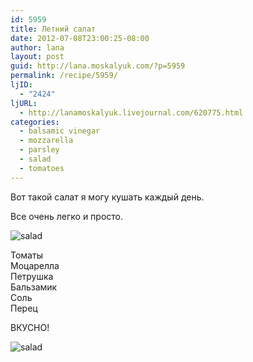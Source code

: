 ```yaml
---
id: 5959
title: Летний салат
date: 2012-07-08T23:00:25-08:00
author: lana
layout: post
guid: http://lana.moskalyuk.com/?p=5959
permalink: /recipe/5959/
ljID:
  - "2424"
ljURL:
  - http://lanamoskalyuk.livejournal.com/620775.html
categories:
  - balsamic vinegar
  - mozzarella
  - parsley
  - salad
  - tomatoes
---
```

Вот такой салат я могу кушать каждый день.

Все очень легко и просто.

![salad](http://farm8.staticflickr.com/7107/7533511252_bfdbf8b51e_c.jpg) 

Томаты  
Моцарелла  
Петрушка  
Бальзамик  
Соль  
Перец

ВКУСНО!

![salad](http://farm9.staticflickr.com/8288/7533511580_537bd69d69_c.jpg)